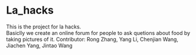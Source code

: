 # La_hacks  
This is the project for la hacks.   
Basiclly we create an online forum for people to ask quetions about food by taking pictures of it. 
Contributor: Rong Zhang, Yang Li, Chenjian Wang, Jiachen Yang, Jintao Wang   